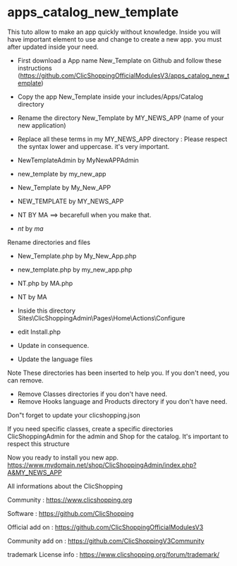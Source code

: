 # apps_catalog_new_template

This tuto allow to make an app quickly without knowledge. Inside you will have important element to use and change to create a new app. you must after updated inside your need.

- First download a App name New_Template on Github and follow these instructions (https://github.com/ClicShoppingOfficialModulesV3/apps_catalog_new_template)
- Copy the app New_Template inside your includes/Apps/Catalog directory
- Rename the directory New_Template by MY_NEWS_APP  (name of your new application)

- Replace all these terms in my  MY_NEWS_APP  directory :
Please respect the syntax lower and uppercase. it's very important.

- NewTemplateAdmin by MyNewAPPAdmin
- new_template by my_new_app
- New_Template by My_New_APP
- NEW_TEMPLATE by MY_NEWS_APP

- NT BY MA ==> becarefull when you make that.
- _nt_ by _ma_

Rename directories and files
- New_Template.php by My_New_App.php
- new_template.php by my_new_app.php

- NT.php by MA.php
- NT by MA


- Inside this directory Sites\ClicShoppingAdmin\Pages\Home\Actions\Configure
- edit Install.php
- Update in consequence.

- Update the language files

Note
These directories has been inserted to help you. If you don't need, you can remove.
- Remove Classes directories if you don't have need. 
- Remove Hooks language and Products directory if you don't have need.

Don"t forget to update your clicshopping.json

If you need specific classes, create a specific directories ClicShoppingAdmin for the admin and Shop for the catalog.
It's important to respect this structure

Now you ready to install you new app.
https://www.mydomain.net/shop/ClicShoppingAdmin/index.php?A&MY_NEWS_APP

All informations about the ClicShopping

 Community : https://www.clicshopping.org

 Software : https://github.com/ClicShopping

 Official add on : https://github.com/ClicShoppingOfficialModulesV3

 Community add on : https://github.com/ClicShoppingV3Community

 trademark License info : https://www.clicshopping.org/forum/trademark/